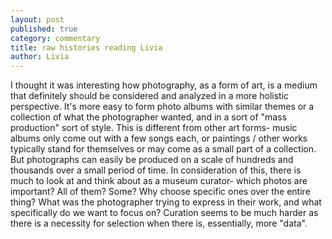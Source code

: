```yaml
---
layout: post
published: true
category: commentary
title: raw histories reading Livia
author: Livia
---
```

I thought it was interesting how photography, as a form of art, is a medium that definitely should be considered and analyzed in a more holistic perspective. It's more easy to form photo albums with similar themes or a collection of what the photographer wanted, and in a sort of "mass production" sort of style. This is different from other art forms- music albums only come out with a few songs each, or paintings / other works typically stand for themselves or may come as a small part of a collection. But photographs can easily be produced on a scale of hundreds and thousands over a small period of time. 
In consideration of this, there is much to look at and think about as a museum curator- which photos are important? All of them? Some? Why choose specific ones over the entire thing? What was the photographer trying to express in their work, and what specifically do we want to focus on? Curation seems to be much harder as there is a necessity for selection when there is, essentially, more "data".